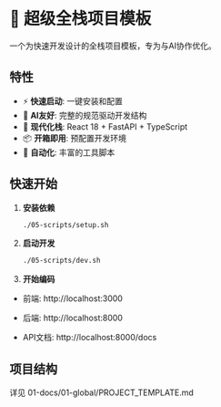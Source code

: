 # 🚀 超级全栈项目模板

一个为快速开发设计的全栈项目模板，专为与AI协作优化。

## 特性

- ⚡ **快速启动**: 一键安装和配置
- 🤖 **AI友好**: 完整的规范驱动开发结构
- 🎨 **现代化栈**: React 18 + FastAPI + TypeScript
- 📦 **开箱即用**: 预配置开发环境
- 🔧 **自动化**: 丰富的工具脚本

## 快速开始

1. **安装依赖**
   ```bash
   ./05-scripts/setup.sh


2. **启动开发**
   ```bash
   ./05-scripts/dev.sh

3. **开始编码**
- 前端: http://localhost:3000

- 后端: http://localhost:8000

- API文档: http://localhost:8000/docs

## 项目结构
详见 01-docs/01-global/PROJECT_TEMPLATE.md

